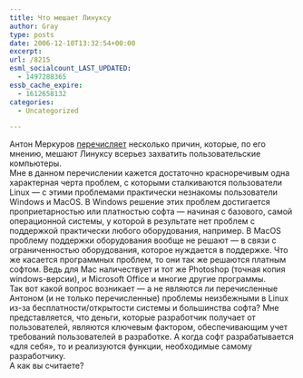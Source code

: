 ```yaml
---
title: Что мешает Линуксу
author: Gray
type: posts
date: 2006-12-10T13:32:54+00:00
excerpt:
url: /8215
esml_socialcount_LAST_UPDATED:
  - 1497288365
essb_cache_expire:
  - 1612658132
categories:
  - Uncategorized

---
```








Антон Меркуров <a href="http://merkurov.ru/blog/2006/12/10/1044/" target="_blank">перечисляет</a> несколько причин, которые, по его мнению, мешают Линуксу всерьез захватить пользовательские компьютеры.  
Мне в данном перечислении кажется достаточно красноречивым одна характерная черта проблем, с которыми сталкиваются пользователи Linux &#8212; с этими проблемами практически незнакомы пользователи Windows и MacOS. В Windows решение этих проблем достигается проприетарностью или платностью софта &#8212; начиная с базового, самой операционной системы, у которой в результате нет проблем с поддержкой практически любого оборудования, например. В MacOS проблему поддержки оборудования вообще не решают &#8212; в связи с ограниченностью оборудования, которое нуждается в поддержке. Что же касается программных проблем, то они так же решаются платным софтом. Ведь для Mac наличествует и тот же Photoshop (точная копия windows-версии), и Microsoft Office и многие другие программы.  
Так вот какой вопрос возникает &#8212; а не являются ли перечисленные Антоном (и не только перечисленные) проблемы неизбежными в Linux из-за бесплатности/открытости системы и большинства софта? Мне представляется, что деньги, которые разработчик получает от пользователей, являются ключевым фактором, обеспечивающим учет требований пользователей в разработке. А когда софт разрабатывается &#171;для себя&#187;, то и реализуются функции, необходимые самому разработчику.  
А как вы считаете?